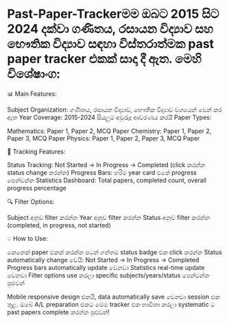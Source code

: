 # Past-Paper-Trackerමම ඔබට 2015 සිට 2024 දක්වා ගණිතය, රසායන විද්‍යාව සහ භෞතික විද්‍යාව සඳහා විස්තරාත්මක past paper tracker එකක් සාදා දී ඇත. මෙහි විශේෂාංග:
📊 Main Features:

Subject Organization: ගණිතය, රසායන විද්‍යාව, භෞතික විද්‍යාව වශයෙන් වෙන් කර ඇත
Year Coverage: 2015-2024 සියලුම අවුරුදු ආවරණය කරයි
Paper Types:

Mathematics: Paper 1, Paper 2, MCQ Paper
Chemistry: Paper 1, Paper 2, Paper 3, MCQ Paper
Physics: Paper 1, Paper 2, Paper 3, MCQ Paper



🎯 Tracking Features:

Status Tracking: Not Started → In Progress → Completed (click කරන්න status change කරන්න)
Progress Bars: හරිම year card එකේ progress පෙන්වන්න
Statistics Dashboard: Total papers, completed count, overall progress percentage

🔍 Filter Options:

Subject අනුව filter කරන්න
Year අනුව filter කරන්න
Status අනුව filter කරන්න (completed, in progress, not started)

💡 How to Use:

කෙනෙක් paper එකක් කරන්න පටන් ගත්තම status badge එක click කරන්න
Status automatically change වෙයි: Not Started → In Progress → Completed
Progress bars automatically update වෙනවා
Statistics real-time update වෙනවා
Filter options use කරලා specific subjects/years/status පෙන්වන්න පුළුවන්

Mobile responsive design එකයි, data automatically save වෙනවා session එක තුළ. ඔබේ A/L preparation එකට මෙම tracker එක භාවිතා කරලා systematic ට past papers complete කරන්න පුළුවන්!
